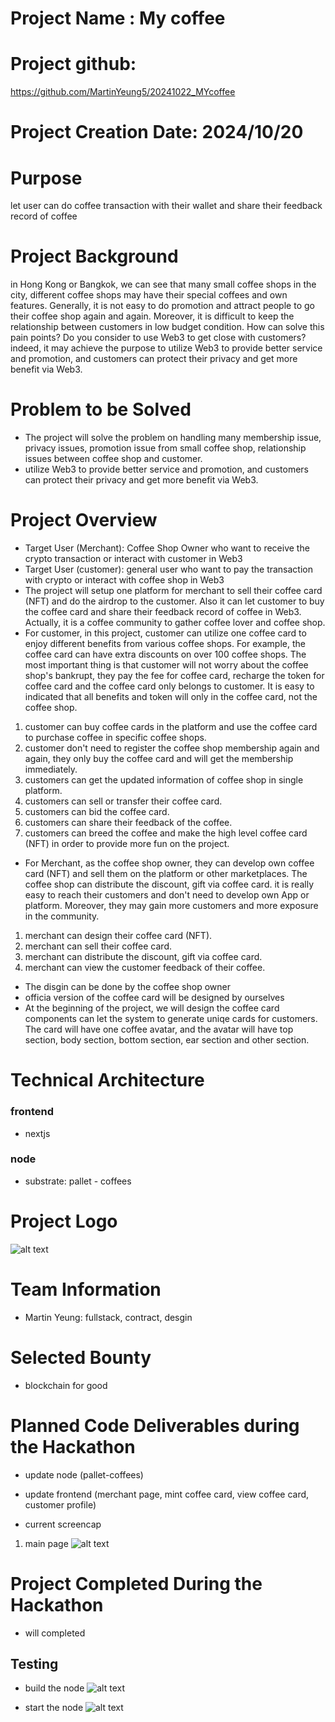 # Project Name : My coffee

# Project github:
https://github.com/MartinYeung5/20241022_MYcoffee

# Project Creation Date: 2024/10/20

# Purpose
let user can do coffee transaction with their wallet and share their feedback record of coffee

# Project Background
in Hong Kong or Bangkok, we can see that many small coffee shops in the city, different coffee shops may have their special coffees and own features. Generally, it is not easy to do promotion and attract people to go their coffee shop again and again. Moreover, it is difficult to keep the relationship between customers in low budget condition. How can solve this pain points? Do you consider to use Web3 to get close with customers? indeed, it may achieve the purpose to utilize Web3 to provide better service and promotion, and customers can protect their privacy and get more benefit via Web3.

# Problem to be Solved
* The project will solve the problem on handling many membership issue, privacy issues, promotion issue from small coffee shop, relationship issues between coffee shop and customer.
* utilize Web3 to provide better service and promotion, and customers can protect their privacy and get more benefit via Web3.

# Project Overview
* Target User (Merchant): Coffee Shop Owner who want to receive the crypto transaction or interact with customer in Web3 
* Target User (customer): general user who want to pay the transaction with crypto or interact with coffee shop in Web3
* The project will setup one platform for merchant to sell their coffee card (NFT) and do the airdrop to the customer. Also it can let customer to buy the coffee card and share their feedback record of coffee in Web3. Actually, it is a coffee community to gather coffee lover and coffee shop. 
* For customer, in this project, customer can utilize one coffee card to enjoy different benefits from various coffee shops. For example, the coffee card can have extra discounts on over 100 coffee shops. The most important thing is that customer will not worry about the coffee shop's bankrupt, they pay the fee for coffee card, recharge the token for coffee card and the coffee card only belongs to customer. It is easy to indicated that all benefits and token will only in the coffee card, not the coffee shop.
1. customer can buy coffee cards in the platform and use the coffee card to purchase coffee in specific coffee shops. 
2. customer don't need to register the coffee shop membership again and again, they only buy the coffee card and will get the membership immediately. 
3. customers can get the updated information of coffee shop in single platform.
4. customers can sell or transfer their coffee card.
5. customers can bid the coffee card.
6. customers can share their feedback of the coffee.
7. customers can breed the coffee and make the high level coffee card (NFT) in order to provide more fun on the project.

* For Merchant, as the coffee shop owner, they can develop own coffee card (NFT) and sell them on the platform or other marketplaces. The coffee shop can distribute the discount, gift via coffee card. it is really easy to reach their customers and don't need to develop own App or platform. Moreover, they may gain more customers and more exposure in the community.
1. merchant can design their coffee card (NFT).
2. merchant can sell their coffee card.
3. merchant can distribute the discount, gift via coffee card.
4. merchant can view the customer feedback of their coffee.

* The disgin can be done by the coffee shop owner 
* officia version of the coffee card will be designed by ourselves
* At the beginning of the project, we will design the coffee card components can let the system to generate uniqe cards for customers. The card will have one coffee avatar, and the avatar will have top section, body section, bottom section, ear section and other section.

# Technical Architecture
### frontend
* nextjs

### node
* substrate: pallet - coffees


# Project Logo
![alt text](https://github.com/MartinYeung5/20241022_MYcoffee/blob/main/image/logo.png?raw=true)

# Team Information
* Martin Yeung: fullstack, contract, desgin

# Selected Bounty
* blockchain for good

# Planned Code Deliverables during the Hackathon
* update node (pallet-coffees)
* update frontend (merchant page, mint coffee card, view coffee card, customer profile)

* current screencap
1. main page
![alt text](https://github.com/MartinYeung5/20241022_MYcoffee/blob/main/image/screencap_1.png?raw=true)

# Project Completed During the Hackathon
* will completed

## Testing
* build the node
![alt text](https://github.com/MartinYeung5/20241022_MYcoffee/blob/main/image/2.png?raw=true)

* start the node
![alt text](https://github.com/MartinYeung5/20241022_MYcoffee/blob/main/image/1.png?raw=true)
